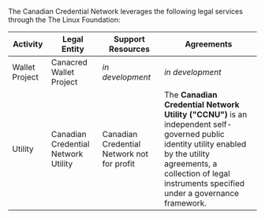 The Canadian Credential Network leverages the following legal services through the The Linux Foundation:

| Activity | Legal Entity | Support Resources | Agreements|
| --- | --- | --- | --- |
| Wallet Project | Canacred Wallet Project | *in development*  | *in development* |
| Utility | Canadian Credential Network Utility | Canadian Credential Network not for profit | The **Canadian Credential Network Utility ("CCNU")** is an independent self-governed public identity utility enabled by the utility agreements, a collection of legal instruments specified under a governance framework. |
